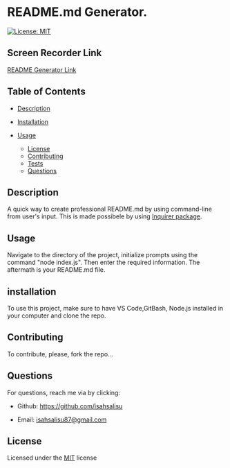 
# README.md Generator.
 
[![License: MIT](https://img.shields.io/badge/License-MIT-yellow.svg)](https://opensource.org/licenses/MIT)

## Screen Recorder Link

[README Generator Link](https://1drv.ms/v/s!AnqK_lD30t_EgQcCKHUFP5SXHGRR?e=PpiQeP)


## Table of Contents
  * [Description](#description)
  * [Installation](#installation)
  * [Usage](#usage)
  
    * [License](#license)
    * [Contributing](#contributing)
    * [Tests](#tests)
    * [Questions](#questions)

 
## Description
A quick way to create professional README.md by using command-line from user's input. This is made possibele by using [Inquirer package](https://www.npmjs.com/package/inquirer).

## Usage
Navigate to the directory of the project, initialize prompts using the command "node index.js". Then enter the required information. The aftermath is your README.md file.

## installation
To use this project, make sure to have VS Code,GitBash, Node.js installed in your computer and clone the repo.

## Contributing
To contribute, please, fork the repo...

## Questions
For questions, reach me via by clicking:
  
  * Github: https://github.com/isahsalisu

  * Email: isahsalisu87@gmail.com
 
  




## License
Licensed under the [MIT](https://opensource.org/licenses/MIT) license

      